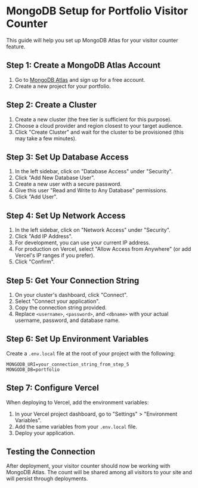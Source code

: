 # MongoDB Setup for Portfolio Visitor Counter

This guide will help you set up MongoDB Atlas for your visitor counter feature.

## Step 1: Create a MongoDB Atlas Account

1. Go to [MongoDB Atlas](https://www.mongodb.com/cloud/atlas) and sign up for a free account.
2. Create a new project for your portfolio.

## Step 2: Create a Cluster

1. Create a new cluster (the free tier is sufficient for this purpose).
2. Choose a cloud provider and region closest to your target audience.
3. Click "Create Cluster" and wait for the cluster to be provisioned (this may take a few minutes).

## Step 3: Set Up Database Access

1. In the left sidebar, click on "Database Access" under "Security".
2. Click "Add New Database User".
3. Create a new user with a secure password.
4. Give this user "Read and Write to Any Database" permissions.
5. Click "Add User".

## Step 4: Set Up Network Access

1. In the left sidebar, click on "Network Access" under "Security".
2. Click "Add IP Address".
3. For development, you can use your current IP address.
4. For production on Vercel, select "Allow Access from Anywhere" (or add Vercel's IP ranges if you prefer).
5. Click "Confirm".

## Step 5: Get Your Connection String

1. On your cluster's dashboard, click "Connect".
2. Select "Connect your application".
3. Copy the connection string provided.
4. Replace `<username>`, `<password>`, and `<dbname>` with your actual username, password, and database name.

## Step 6: Set Up Environment Variables

Create a `.env.local` file at the root of your project with the following:

```
MONGODB_URI=your_connection_string_from_step_5
MONGODB_DB=portfolio
```

## Step 7: Configure Vercel

When deploying to Vercel, add the environment variables:

1. In your Vercel project dashboard, go to "Settings" > "Environment Variables".
2. Add the same variables from your `.env.local` file.
3. Deploy your application.

## Testing the Connection

After deployment, your visitor counter should now be working with MongoDB Atlas. The count will be shared among all visitors to your site and will persist through deployments.
